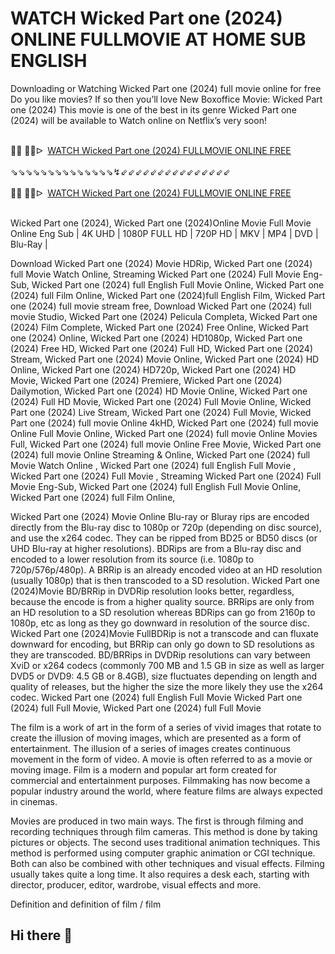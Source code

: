WATCH Wicked Part one (2024) ONLINE FULLMOVIE AT HOME SUB ENGLISH
=
Downloading or Watching Wicked Part one (2024) full movie online for free Do you like movies? If so then you’ll love New Boxoffice Movie: Wicked Part one (2024) This movie is one of the best in its genre Wicked Part one (2024) will be available to Watch online on Netflix’s very soon!

<div><br /></div><div>🔴🔴 🔴🔴ᐅ&nbsp;&nbsp;<a href="https://t.co/7Dw6ieJONO">WATCH Wicked Part one (2024) FULLMOVIE ONLINE FREE</a></div><div><br /></div><div><div>⇘⇘⇘⇘⇘⇘⇘⇘⇘⇘⇘⇘⇘⇘↯⇙⇙⇙⇙⇙⇙⇙⇙⇙⇙⇙⇙⇙⇙⇙</div></div><div><br /></div><div><div><div>🔴🔴 🔴🔴ᐅ&nbsp;&nbsp;<a href="https://t.co/sSZIy4sb8a">WATCH Wicked Part one (2024) FULLMOVIE ONLINE FREE</a></div></div></div><div><br /></div>

Wicked Part one (2024), Wicked Part one (2024)Online Movie Full Movie Online Eng Sub
| 4K UHD | 1080P FULL HD | 720P HD | MKV | MP4 | DVD | Blu-Ray |

Download Wicked Part one (2024) Movie HDRip,
Wicked Part one (2024) full Movie Watch Online,
Streaming Wicked Part one (2024) Full Movie Eng-Sub,
Wicked Part one (2024) full English Full Movie Online,
Wicked Part one (2024) full Film Online,
Wicked Part one (2024)full English Film,
Wicked Part one (2024) full movie stream free,
Download Wicked Part one (2024) full movie Studio,
Wicked Part one (2024) Pelicula Completa,
Wicked Part one (2024) Film Complete,
Wicked Part one (2024) Free Online,
Wicked Part one (2024) Online,
Wicked Part one (2024) HD1080p,
Wicked Part one (2024) Free HD,
Wicked Part one (2024) Full HD,
Wicked Part one (2024) Stream,
Wicked Part one (2024) Movie Online,
Wicked Part one (2024) HD Online,
Wicked Part one (2024) HD720p,
Wicked Part one (2024) HD Movie,
Wicked Part one (2024) Premiere,
Wicked Part one (2024) Dailymotion,
Wicked Part one (2024) HD Movie Online,
Wicked Part one (2024) Full HD Movie,
Wicked Part one (2024) Full Movie Online,
Wicked Part one (2024) Live Stream,
Wicked Part one (2024) Full Movie,
Wicked Part one (2024) full movie Online 4kHD,
Wicked Part one (2024) full movie Online Full Movie Online,
Wicked Part one (2024) full movie Online Movies Full,
Wicked Part one (2024) full movie Online Free Movie,
Wicked Part one (2024) full movie Online Streaming & Online,
Wicked Part one (2024) full Movie Watch Online ,
Wicked Part one (2024) full English Full Movie ,
Wicked Part one (2024) Full Movie ,
Streaming Wicked Part one (2024) Full Movie Eng-Sub,
Wicked Part one (2024) full English Full Movie Online,
Wicked Part one (2024) full Film Online,


Wicked Part one (2024) Movie Online Blu-ray or Bluray rips are encoded directly from the Blu-ray disc to 1080p or 720p (depending on disc source), and use the x264 codec. They can be ripped from BD25 or BD50 discs (or UHD Blu-ray at higher resolutions). BDRips are from a Blu-ray disc and encoded to a lower resolution from its source (i.e. 1080p to 720p/576p/480p). A BRRip is an already encoded video at an HD resolution (usually 1080p) that is then transcoded to a SD resolution. Wicked Part one (2024)Movie BD/BRRip in DVDRip resolution looks better, regardless, because the encode is from a higher quality source. BRRips are only from an HD resolution to a SD resolution whereas BDRips can go from 2160p to 1080p, etc as long as they go downward in resolution of the source disc. Wicked Part one (2024)Movie FullBDRip is not a transcode and can fluxate downward for encoding, but BRRip can only go down to SD resolutions as they are transcoded. BD/BRRips in DVDRip resolutions can vary between XviD or x264 codecs (commonly 700 MB and 1.5 GB in size as well as larger DVD5 or DVD9: 4.5 GB or 8.4GB), size fluctuates depending on length and quality of releases, but the higher the size the more likely they use the x264 codec. 
Wicked Part one (2024) full English Full Movie Wicked Part one (2024) full Full Movie, Wicked Part one (2024) full Full Movie 

The film is a work of art in the form of a series of vivid images that rotate to create the illusion of moving images, which are presented as a form of entertainment. The illusion of a series of images creates continuous movement in the form of video. A movie is often referred to as a movie or moving image. Film is a modern and popular art form created for commercial and entertainment purposes. Filmmaking has now become a popular industry around the world, where feature films are always expected in cinemas.

Movies are produced in two main ways. The first is through filming and recording techniques through film cameras. This method is done by taking pictures or objects. The second uses traditional animation techniques. This method is performed using computer graphic animation or CGI technique. Both can also be combined with other techniques and visual effects. Filming usually takes quite a long time. It also requires a desk each, starting with director, producer, editor, wardrobe, visual effects and more.

Definition and definition of film / film
## Hi there 👋

<!--

**Here are some ideas to get you started:**

🙋‍♀️ A short introduction - what is your organization all about?
🌈 Contribution guidelines - how can the community get involved?
👩‍💻 Useful resources - where can the community find your docs? Is there anything else the community should know?
🍿 Fun facts - what does your team eat for breakfast?
🧙 Remember, you can do mighty things with the power of [Markdown](https://docs.github.com/github/writing-on-github/getting-started-with-writing-and-formatting-on-github/basic-writing-and-formatting-syntax)
-->
